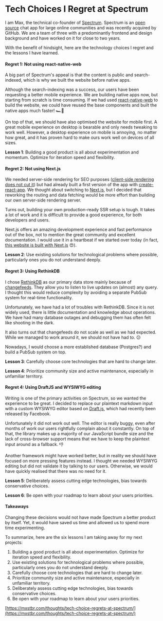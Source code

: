 # Tech Choices I Regret at Spectrum

 I am Max, the technical co-founder of [Spectrum](https://spectrum.chat/). Spectrum is an [open source](https://github.com/withspectrum/spectrum) chat app for large online communities and was recently acquired by GitHub. We are a team of three with a predominantly frontend and design background and have worked on it for close to two years.

With the benefit of hindsight, here are the technology choices I regret and the lessons I have learned.

#### Regret 1: Not using react-native-web

A big part of Spectrum's appeal is that the content is public and search-indexed, which is why we built the website before native apps.

Although the search-indexing was a success, our users have been requesting a better mobile experience. We are building native apps now, but starting from scratch is time consuming. If we had used [react-native-web](https://github.com/necolas/react-native-web) to build the website, we could have reused the base components and built the native apps much faster! 🏎💨

On top of that, we should have also optimised the website for mobile first. A great mobile experience on desktop is bearable and only needs tweaking to work well. However, a desktop experience on mobile is annoying, no matter how great, and it has proven hard to make ours work well on devices of all sizes.

**Lesson 1**: Building a good product is all about experimentation and momentum. Optimize for iteration speed and flexibility.

#### Regret 2: Not using Next.js

We needed server-side rendering for SEO purposes \([client-side rendering does not cut it](https://twitter.com/mxstbr/status/985188986414161921)\) but had already built a first version of the app with [create-react-app](https://github.com/facebook/create-react-app). We thought about switching to [Next.js](https://nextjs.org/), but I decided that reworking the routing and data fetching would be more effort than building our own server-side rendering server.

Turns out, building your own production-ready SSR setup is tough. It takes a lot of work and it is difficult to provide a good experience, for both developers and users.

Next.js offers an amazing development experience and fast performance out of the box, not to mention the great community and excellent documentation. I would use it in a heartbeat if we started over today \(in fact, [this website is built with Next.js](https://github.com/mxstbr/mxstbr.com) 😍\).

**Lesson 2**: Use existing solutions for technological problems where possible, particularly ones you do not understand deeply.

#### Regret 3: Using RethinkDB

I chose [RethinkDB](https://www.rethinkdb.com/) as our primary data store mainly because of [changefeeds](https://rethinkdb.com/docs/changefeeds/javascript/). They allow you to listen to live updates on \(almost\) any query. I thought this would reduce complexity by avoiding a separate PubSub system for real-time functionality.

Unfortunately, we have had a lot of troubles with RethinkDB. Since it is not widely used, there is little documentation and knowledge about operations. We have had many database outages and debugging them has often felt like shooting in the dark.

It also turns out that changefeeds do not scale as well as we had expected. While we managed to work around it, we should not have had to. 😕

Nowadays, I would choose a more established database \(Postgres?\) and build a PubSub system on top.

**Lesson 3**: Carefully choose core technologies that are hard to change later.

**Lesson 4**: Prioritize community size and active maintenance, especially in unfamiliar territory.

#### Regret 4: Using DraftJS and WYSIWYG editing

Writing is one of the primary activities on Spectrum, so we wanted the experience to be great. I decided to replace our plaintext markdown input with a custom WYSIWYG editor based on [Draft.js](https://draftjs.org/), which had recently been released by Facebook.

Unfortunately it did not work out well. The editor is really buggy, even after months of work our users rightfully complain about it constantly. On top of that, the library makes up a majority of our JavaScript bundle size and the lack of cross-browser support means that we have to keep the plaintext input around as a fallback. 👎

Another framework might have worked better, but in reality we should have focused on more pressing features instead. I thought we needed WYSIWYG editing but did not validate it by talking to our users. Otherwise, we would have quickly realised that there was no need for it.

**Lesson 5**: Deliberately assess cutting edge technologies, bias towards conservative choices.

**Lesson 6**: Be open with your roadmap to learn about your users priorities.

#### Takeaways

Changing these decisions would not have made Spectrum a better product by itself. Yet, it would have saved us time and allowed us to spend more time experimenting.

To summarize, here are the six lessons I am taking away for my next projects:

1. Building a good product is all about experimentation. Optimize for iteration speed and flexibility.
2. Use existing solutions for technological problems where possible, particularly ones you do not understand deeply.
3. Carefully choose core technologies that are hard to change later.
4. Prioritize community size and active maintenance, especially in unfamiliar territory.
5. Deliberately assess cutting edge technologies, bias towards conservative choices.
6. Be open with your roadmap to learn about your users priorities.

[https://mxstbr.com/thoughts/tech-choice-regrets-at-spectrum/](https://mxstbr.com/thoughts/tech-choice-regrets-at-spectrum/)

